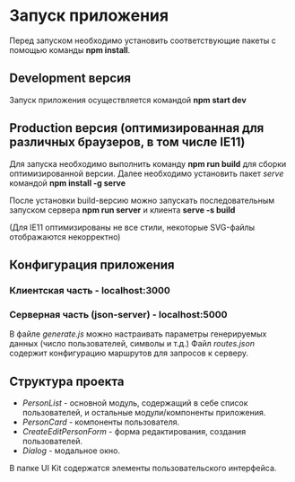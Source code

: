 # Запуск приложения

Перед запуском необходимо установить соответствующие пакеты с помощью команды **npm install**.

## Development версия

Запуск приложения осуществляется командой **npm start dev**

## Production версия (оптимизированная для различных браузеров, в том числе IE11)

Для запуска необходимо выполнить команду **npm run build** для сборки оптимизированной версии.
Далее необходимо установить пакет _serve_ командой **npm install -g serve**

После установки build-версию можно запускать последовательным запуском сервера **npm run server** и клиента **serve -s build**

(Для IE11 оптимизированы не все стили, некоторые SVG-файлы отображаются некорректно)

## Конфигурация приложения

### Клиентская часть - localhost:3000

### Серверная часть (json-server) - localhost:5000

В файле _generate.js_ можно настраивать параметры генерируемых данных (число пользователей, символы и т.д.)
Файл _routes.json_ содержит конфигурацию маршрутов для запросов к серверу.

## Структура проекта

- _PersonList_ - основной модуль, содержащий в себе список пользователей, и остальные модули/компоненты приложения.
- _PersonCard_ - компоненты пользователя.
- _CreateEditPersonForm_ - форма редактирования, создания пользователей.
- _Dialog_ - модальное окно.

В папке UI Kit содержатся элементы пользовательского интерфейса.


